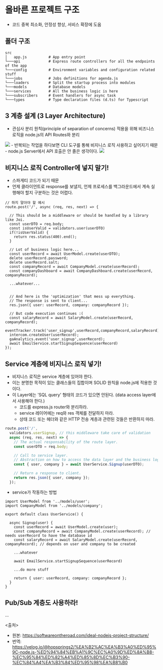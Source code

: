 # 올바른 프로젝트 구조
- 코드 중복 최소화, 안정성 향상, 서비스 확장에 도움

## 폴더 구조
```
src
│   app.js          # App entry point
└───api             # Express route controllers for all the endpoints of the app
└───config          # Environment variables and configuration related stuff
└───jobs            # Jobs definitions for agenda.js
└───loaders         # Split the startup process into modules
└───models          # Database models
└───services        # All the business logic is here
└───subscribers     # Event handlers for async task
└───types           # Type declaration files (d.ts) for Typescript
```

## 3 계층 설계 (3 Layer Architecture)
- 관심사 분리 원칙(principle of separation of concerns) 적용을 위해 비즈니스 로직을 node.js의 API Routes와 분리
<img src="1" />
- 반복되는 작업을 하다보면 CLI 도구를 통해 비지니스 로직 사용하고 싶어지기 때문
- node.js Server에서 API 호출은 안 졸은 생각이다.
<img src="2" />


## 비지니스 로직 Controller에 넣지 말기!
- 스파게티 코드가 되기 때문
- 언제 클라이언트로 response를 보낼지, 언제 프로세스를 백그라운드에서 계속 실행해야 할지 구분하는 것은 어렵다.

```javacript
// 하지 말아야 할 예시
route.post('/', async (req, res, next) => {

  // This should be a middleware or should be handled by a library like Joi.
  const userDTO = req.body;
  const isUserValid = validators.user(userDTO)
  if(!isUserValid) {
    return res.status(400).end();
  }

  // Lot of business logic here...
  const userRecord = await UserModel.create(userDTO);
  delete userRecord.password;
  delete userRecord.salt;
  const companyRecord = await CompanyModel.create(userRecord);
  const companyDashboard = await CompanyDashboard.create(userRecord, companyRecord);

  ...whatever...


  // And here is the 'optimization' that mess up everything.
  // The response is sent to client...
  res.json({ user: userRecord, company: companyRecord });

  // But code execution continues :(
  const salaryRecord = await SalaryModel.create(userRecord, companyRecord);
  eventTracker.track('user_signup',userRecord,companyRecord,salaryRecord);
  intercom.createUser(userRecord);
  gaAnalytics.event('user_signup',userRecord);
  await EmailService.startSignupSequence(userRecord)
});
```


## Service 계층에 비지니스 로직 넣기!
- 비지니스 로직은 service 계층에 있어야 한다.
- 이는 분명한 목적이 있는 클래스들의 집합이며 SOLID 원칙을 node.js에 적용한 것이다.
- 이 Layer에는 'SQL query' 형태의 코드가 있으면 안된다. (data access layer에서 사용해야 한다.)
  - 코드를 express.js router와 분리하라.
  - service 레이어에는 req와 res 객체를 전달하지 마라.
  - 상태 코드 또는 헤더와 같은 HTTP 전송 계층과 관련된 것들은 반환하지 마라.
```javascript
route.post('/', 
  validators.userSignup, // this middleware take care of validation
  async (req, res, next) => {
    // The actual responsability of the route layer.
    const userDTO = req.body;

    // Call to service layer.
    // Abstraction on how to access the data layer and the business logic.
    const { user, company } = await UserService.Signup(userDTO);

    // Return a response to client.
    return res.json({ user, company });
  });
```
- service가 작동하는 방법
```javacript
import UserModel from '../models/user';
import CompanyModel from '../models/company';

export default class UserService() {

  async Signup(user) {
    const userRecord = await UserModel.create(user);
    const companyRecord = await CompanyModel.create(userRecord); // needs userRecord to have the database id 
    const salaryRecord = await SalaryModel.create(userRecord, companyRecord); // depends on user and company to be created
    
    ...whatever
    
    await EmailService.startSignupSequence(userRecord)

    ...do more stuff

    return { user: userRecord, company: companyRecord };
  }
}
```

## Pub/Sub 계층도 사용하라!
...



<출처>
- 원본: https://softwareontheroad.com/ideal-nodejs-project-structure/
- 번역: https://velog.io/@hopsprings2/%EA%B2%AC%EA%B3%A0%ED%95%9C-node.js-%ED%94%84%EB%A1%9C%EC%A0%9D%ED%8A%B8-%EC%95%84%ED%82%A4%ED%85%8D%EC%B3%90-%EC%84%A4%EA%B3%84%ED%95%98%EA%B8%B0
